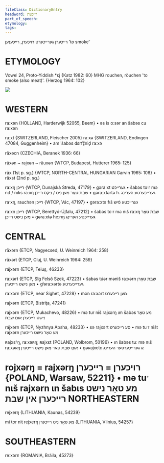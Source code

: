 ```yaml
---
fileClass: DictionaryEntry
headword: רייכערן
part_of_speech: 
etymology: 
tags: 
---
```

רייכערן
גערייכערט
רויכערן, רייכענען
'to smoke'

ETYMOLOGY
===========
Vowel 24, Proto-Yiddish *ɛj
{Katz 1982: 60}
MHG rouchen, röuchen 'to smoke (also meat)'.
{Herzog 1964: 102}

![](https://ia802902.us.archive.org/9/items/Yiddish-Dialect-Maps/Herzog5-23-25-EybrshteReykhernFeygl-LoweringOfVowel22-LexicalIrregularities-179.jpg)

WESTERN
========

ra:xən {HOLLAND, Harderwijk 52055, Beem}
	•	əs is o:sər an šabəs cu ra:xən

raːxt {SWITZERLAND, Fleischer 2005}
raːxə {SWITZERLAND, Endingen 47084, Guggenheim}
	•	am ˈšabəs dɛrfž̥nid̥ raːxə

rāxəcn {CZECHIA, Beranek 1936: 66}

rāxən ~ rai̯xən ~ räuxən {WTCP, Budapest, Hutterer 1965: 125}

rāx (1st p. sg.) {WTCP, NORTH-CENTRAL HUNGARIAN Garvin 1965: 106}
	•	rāxst (2nd p. sg.)

raːxŋ רייכן {WTCP, Dunajská Streda, 47179}
	•	gəraːxt גערייכט
	•	šabəs toˑr mə nɩt / nɩks raːxŋ שבת טאָר מען ניט / ניקס רייכן
	•	gəraːxtərtə h. גערייכערטע הערינג

raˑxŋ, rauchən רייכן {WTCP, Vác, 47197}
	•	gəraːxtə fɩš גערייכטע פֿיש

raːxn רייכן {WTCP, Berettyó-Újfalu, 47212}
	•	šabəs toˑr mə nɩš raːxŋ שבת טאָר מען נישט רייכן
	•	gəraːxtə heːrɩŋ גערייכטע הערינג

CENTRAL
========

rāxərn {ETCP, Nagyecsed, U. Weinreich 1964: 258}

rāxərt {ETCP, Cluj, U. Weinreich 1964: 259}

rájxərn {ETCP, Teiuș, 46233}

raːxərt {ETCP, Sîg Felső Szek, 47223}
	•	šabəs túər məniš raːxərn שבת טאָרן מען נישט רייכערן
	•	gʲəraːxərtə גערייכערטע

raːxərn {ETCP, near Sighet, 47228}
	•	mən raːxərt מען רייכערט

rajxərn {ETCP, Bistriţa, 47241}

rajxərn {ETCP, Mukachevo, 48226}
	•	mə tur niš rajxərŋ ɩm šabəs מע טאָר נישט רייכערן אום שבת 

rájxərn {ETCP, Nyzhnya Apsha, 48233}
	•	sə rajxərt סע רייכערט
	•	mə tuˑr ništ rajxərn מע טאָר נישט רייכערן

ʀajxɛᴿŋ, raːxəʀŋ; ʀajxɛt {POLAND, Wolbrom, 50196}
	•	ɩn šabəs tuː mə nɩš raːxəʀŋ אום שבת טאָר מען נישט רייכערן
	•	gəʀajxɛtɛ אַ גערייכערטער הערינג

 rojxərŋ = rajxərŋ רויכערן = רייכערן {POLAND, Warsaw, 52211}
	•	mə tuˑ nɩš rajxərn ɩn šabɩs מע טאָר נישט רייכערן אין שבת
NORTHEASTERN
==============

rejxerŋ {LITHUANIA, Kaunas, 54239}

mi tor nit rejxerŋ מע טאָר ניט רייכערן {LITHUANIA, Vilnius, 54257}

SOUTHEASTERN
==============

reːxərn {ROMANIA, Brăila, 45273}
